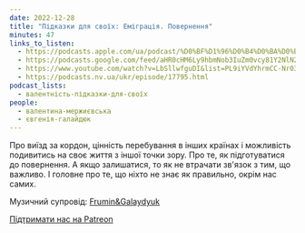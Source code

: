 ```yaml
---
date: 2022-12-28
title: "Підказки для своїх: Еміграція. Повернення"
minutes: 47
links_to_listen:
  - https://podcasts.apple.com/ua/podcast/%D0%BF%D1%96%D0%B4%D0%BA%D0%B0%D0%B7%D0%BA%D0%B8-%D0%B4%D0%BB%D1%8F-%D1%81%D0%B2%D0%BE%D1%97%D1%85-%D0%B5%D0%BC%D1%96%D0%B3%D1%80%D0%B0%D1%86%D1%96%D1%8F-%D0%BF%D0%BE%D0%B2%D0%B5%D1%80%D0%BD%D0%B5%D0%BD%D0%BD%D1%8F/id1581632743?i=1000591436112
  - https://podcasts.google.com/feed/aHR0cHM6Ly9hbmNob3IuZm0vcy81Y2NlN2UzOC9wb2RjYXN0L3Jzcw/episode/N2U4MzAxNjctYzVjYy00NzM5LTgxMzQtNGQyZmI3ZDFkNDdh?sa=X&ved=0CAUQkfYCahcKEwig2cus7cn8AhUAAAAAHQAAAAAQEw
  - https://www.youtube.com/watch?v=LbSllwfguDI&list=PL9iYVdYhrmCC-Nr034QfZ5GC1aYA1VBWH&index=2
  - https://podcasts.nv.ua/ukr/episode/17795.html
podcast_lists:
  - валентність-підказки-для-своїх
people:
  - валентина-мержиєвська
  - євгенія-галайдюк
---
```


Про виїзд за кордон, цінність перебування в інших країнах і можливість
подивитись на своє життя з іншої точки зору. Про те, як підготуватися до
повернення. А якщо залишатися, то як не втрачати зв'язок з тим, що важливо. І
головне про те, що ніхто не знає як правильно, окрім нас самих.

Музичний супровід: [Frumin&Galaydyuk][2]

[Підтримати нас на Patreon][3]

[2]: https://www.instagram.com/frumin_galaydyuk/
[3]: https://www.patreon.com/valencyrethink

